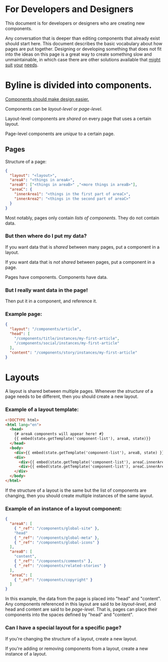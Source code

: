 For Developers and Designers
=======================

This document is for developers or designers who are creating new components.

Any conversation that is deeper than editing components that already exist should start here.  This document describes the basic vocabulary about how pages are put together.  Designing or developing something that does not fit into the ideas on this page is a great way to create something slow and unmaintainable, in which case there are other solutions available that [might](http://www.adobe.com/marketing-cloud.html) [suit](http://www.wordpress.org) [your](http://www.joomla.org/) [needs](https://www.drupal.org/).

# Byline is divided into components.

[Components should make design easier.](https://medium.com/@joshpuckett/modern-design-tools-using-real-data-62d499e97482)

Components can be _layout-level_ or _page-level_.  

Layout-level components are
_shared_ on every page that uses a certain layout.  

Page-level components are _unique_ to a certain page.

## Pages

Structure of a page:
```json
{
  "layout": "<layout>",
  "areaA": "<things in areaA>",
  "areaB": ["<things in areaB>" ,"<more things in areaB>"],
  "areaC": {
    "innerArea1": "<things in the first part of areaC>",
    "innerArea2": "<things in the second part of areaC>"
  }
}
```

Most notably, pages only contain _lists of components_.  They do not contain data.


### But then where do I put my data?

If you want data that is _shared_ between many pages, put a component in a layout.  

If you want data that is _not shared_ between pages, put a component in a page.  

Pages have components.  Components have data.

### But I really want data in the page!

Then put it in a component, and reference it.


### Example page:
```json
{
  "layout": "/components/article",
  "head": [
    "/components/title/instances/my-first-article",
    "/components/social/instances/my-first-article"
  ],
  "content": "/components/story/instances/my-first-article"
}
```

# Layouts

A layout is shared between multiple pages.  Whenever the _structure_ of a page
needs to be different, then you should create a new layout.

### Example of a layout template:
```html
<!DOCTYPE html>
<html lang="en">
  <head>
    {# areaA components will appear here! #}
    {{ embed(state.getTemplate('component-list'), areaA, state)}}
  </head>
  <body>
    <div>{{ embed(state.getTemplate('component-list'), areaB, state) }}</div>
    <div>
      <div>{{ embed(state.getTemplate('component-list'), areaC.innerArea1, state) }}</div>
      <div>{{ embed(state.getTemplate('component-list'), areaC.innerArea2, state) }}</div>
    </div>
  </body>
</html>
```

If the structure of a layout is the same but the list of components are changing, then you should create multiple instances of the same layout.

### Example of an instance of a layout component:
```json
{
  "areaA": [
    { "_ref": "/components/global-site" },
    "head"
    { "_ref": "/components/global-meta" },
    { "_ref": "/components/global-icons" }
  ],
  "areaB": [
    "content",
    { "_ref": "/components/comments" },
    { "_ref": "/components/related-stories" }
  ],
  "areaC": [
    { "_ref": "/components/copyright" }
  ]
}
```

In this example, the data from the page is placed into "head" and "content".
Any components referenced in this layout are said to be _layout-level_, and head
and content are said to be _page-level_.  That is, pages can place their components
into the spaces defined by "head" and "content".

### Can I have a special layout for a specific page?

If you're changing the structure of a layout, create a new layout.

If you're adding or removing components from a layout, create a new instance of a layout.
